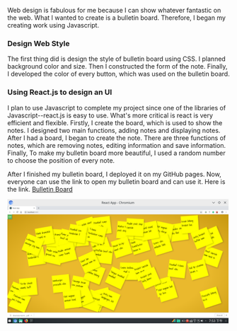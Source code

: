 Web design is fabulous for me because I can show whatever fantastic on the web. What I wanted to create is a bulletin board. Therefore, I began my creating work using Javascript.

### Design Web Style
The first thing did is design the style of bulletin board using CSS. I planned background color and size. Then I constructed the form of the note. Finally, I developed the color of every button, which was used on the bulletin board.

### Using React.js to design an UI
I plan to use Javascript to complete my project since one of the libraries of Javascript--react.js is easy to use. What's more critical is react is very efficient and flexible. Firstly, I create the board, which is used to show the notes. I designed two main functions, adding notes and displaying notes. After I had a board, I began to create the note. There are three functions of notes, which are removing notes, editing information and save information. Finally, To make my bulletin board more beautiful, I used a random number to choose the position of every note.

After I finished my bulletin board, I deployed it on my GitHub pages. Now, everyone can use the link to open my bulletin board and can use it. Here is the link.
<a href = "https://lingmeizhao.github.io/bulletin-board/"> Bulletin Board </a>


<img src = "/figures/bulletinBoard/bulletin_board.png" alt = "Bulletin Board" width = "500">



